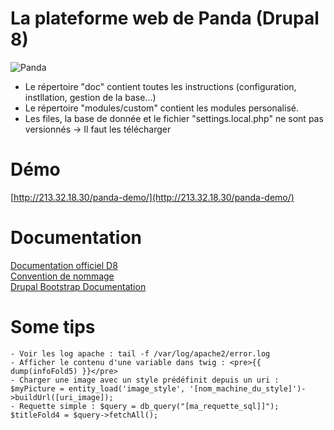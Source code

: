 # La plateforme web de Panda (Drupal 8)
![Panda](http://i.imgur.com/z4GLLwJ.gif  "Panda")

- Le répertoire "doc" contient toutes les instructions (configuration, instllation, gestion de la base...)
- Le répertoire "modules/custom" contient les modules personalisé.
- Les files, la base de donnée et le fichier "settings.local.php" ne sont pas versionnés -> Il faut les télécharger

# Démo
[http://213.32.18.30/panda-demo/](http://213.32.18.30/panda-demo/)

# Documentation
[Documentation officiel D8](https://www.drupal.org/docs/8)  
[Convention de nommage](https://www.drupal.org/node/318)  
[Drupal Bootstrap Documentation](http://drupal-bootstrap.org/api/bootstrap)


# Some tips

	- Voir les log apache : tail -f /var/log/apache2/error.log
	- Afficher le contenu d'une variable dans twig : <pre>{{  dump(infoFold5) }}</pre>
	- Charger une image avec un style prédéfinit depuis un uri : $myPicture = entity_load('image_style', '[nom_machine_du_style]')->buildUrl([uri_image]);
	- Requette simple : $query = db_query("[ma_requette_sql]]"); $titleFold4 = $query->fetchAll();
